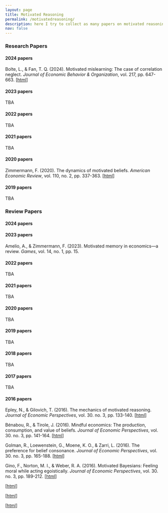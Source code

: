 ```yaml
---
layout: page
title: Motivated Reasoning
permalink: /motivatedreasoning/
description: here I try to collect as many papers on motivated reasoning (and related) as possible
nav: false
---
```


### Research Papers


#### 2024 papers

Bolte, L., & Fan, T. Q. (2024). Motivated mislearning: The case of correlation neglect. _Journal of Economic Behavior & Organization_, vol. 217, pp. 647-663. 
[[html](https://www.sciencedirect.com/science/article/abs/pii/S0167268123004249)]

#### 2023 papers

TBA

#### 2022 papers

TBA

#### 2021 papers

TBA

#### 2020 papers

Zimmermann, F. (2020). The dynamics of motivated beliefs. _American Economic Review_, vol. 110, no. 2, pp. 337-363. 
[[html](https://www.aeaweb.org/articles?id=10.1257/aer.20180728)]



#### 2019 papers

TBA


### Review Papers


#### 2024 papers


#### 2023 papers

Amelio, A., & Zimmermann, F. (2023). Motivated memory in economics—a review. _Games_, vol.  14, no. 1, pp. 15.

#### 2022 papers
TBA

#### 2021 papers

TBA

#### 2020 papers

TBA

#### 2019 papers

TBA

#### 2018 papers
TBA

#### 2017 papers
TBA

#### 2016 papers


Epley, N., & Gilovich, T. (2016). The mechanics of motivated reasoning. _Journal of Economic Perspectives_, vol. 30. no. 3, pp. 133-140.
[[html](https://www.aeaweb.org/articles?id=10.1257/jep.30.3.133)]

Bénabou, R., & Tirole, J. (2016). Mindful economics: The production, consumption, and value of beliefs. _Journal of Economic Perspectives_, vol. 30. no. 3, pp. 141-164.
[[html](https://www.aeaweb.org/articles?id=10.1257/jep.30.3.141)]

Golman, R., Loewenstein, G., Moene, K. O., & Zarri, L. (2016). The preference for belief consonance. _Journal of Economic Perspectives_, vol. 30. no. 3, pp. 165-188.
[[html](https://www.aeaweb.org/articles?id=10.1257/jep.30.3.165)]

Gino, F., Norton, M. I., & Weber, R. A. (2016). Motivated Bayesians: Feeling moral while acting egoistically. _Journal of Economic Perspectives_, vol. 30. no. 3, pp. 189-212.
[[html](https://www.aeaweb.org/articles?id=10.1257/jep.30.3.189)]



[[html]()]

[[html]()]

[[html]()]











